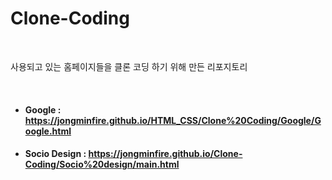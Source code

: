 # Clone-Coding

<br>

사용되고 있는 홈페이지들을 클론 코딩 하기 위해 만든 리포지토리

<br>

- #### Google : https://jongminfire.github.io/HTML_CSS/Clone%20Coding/Google/Google.html

- #### Socio Design : https://jongminfire.github.io/Clone-Coding/Socio%20design/main.html

